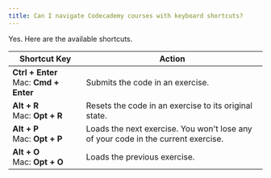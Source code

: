```yaml
---
title: Can I navigate Codecademy courses with keyboard shortcuts?
---
```

Yes. Here are the available shortcuts.

<table>
    <thead>
        <tr>
            <th style="width:130px;">Shortcut Key</th>
            <th>Action</th>
         </tr>
    </thead>
    <tbody>
        <tr>
            <td><strong>Ctrl + Enter</strong><br>Mac: <strong>Cmd + Enter</strong></td>
            <td>Submits the code in an exercise.</td>
        </tr>
        <tr>
            <td><strong>Alt + R</strong><br>Mac: <strong>Opt + R</strong></td>
            <td>Resets the code in an exercise to its original state.</td>
        </tr>
        <tr>
            <td><strong>Alt + P</strong><br>Mac: <strong>Opt + P</strong></td>
            <td>Loads the next exercise. You won't lose any of your code in the current exercise.</td>
        </tr>
        <tr>
            <td><strong>Alt + O</strong><br>Mac: <strong>Opt + O</strong></td>
            <td>Loads the previous exercise.</td>
        </tr>
    </tbody>
</table>
